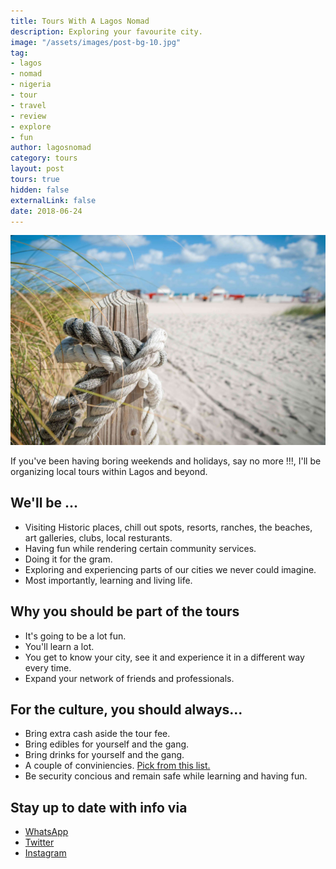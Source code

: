 ```yaml
---
title: Tours With A Lagos Nomad
description: Exploring your favourite city.
image: "/assets/images/post-bg-10.jpg"
tag:
- lagos
- nomad
- nigeria
- tour
- travel
- review
- explore
- fun
author: lagosnomad
category: tours
layout: post
tours: true
hidden: false
externalLink: false
date: 2018-06-24
---
```


![Tours With A Lagos Nomad](../assets/images/tours/image3.jpg)

If you've been having boring weekends and holidays, say no more !!!, I'll be organizing local tours within Lagos and beyond.

## We'll be ...
- Visiting Historic places, chill out spots, resorts, ranches, the beaches, art galleries, clubs, local resturants.
- Having fun while rendering certain community services.
- Doing it for the gram.
- Exploring and experiencing parts of our cities we never could imagine.
- Most importantly, learning and living life.

## Why you should be part of the tours
- It's going to be a lot fun.
- You'll learn a lot.
- You get to know your city, see it and experience it in a different way every time.
- Expand your network of friends and professionals.

## For the culture, you should always...
- Bring extra cash aside the tour fee.
- Bring edibles for yourself and the gang.
- Bring drinks for yourself and the gang.
- A couple of conviniencies. <a href="http://www.eaglecreek.com/blog/what-pack-ultimate-travel-packing-checklist">Pick from this list.</a>
- Be security concious and remain safe while learning and having fun.


## Stay up to date with info via 
- <a href="https://chat.whatsapp.com/1cm2nkIkhA4KxVCBmbcydK">WhatsApp</a>
- <a href="https://twitter.com/alagosnomad">Twitter</a>
- <a href="https://www.instagram.com/alagosnomad">Instagram</a>
